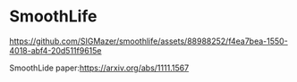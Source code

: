 # SmoothLife


https://github.com/SIGMazer/smoothlife/assets/88988252/f4ea7bea-1550-4018-abf4-20d511f9615e

SmoothLide paper:https://arxiv.org/abs/1111.1567
